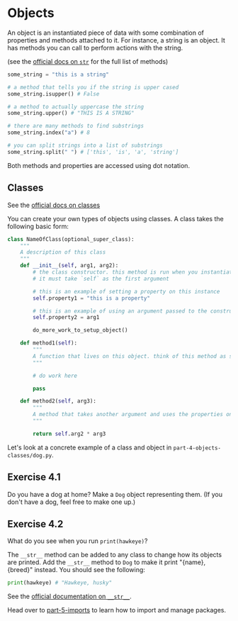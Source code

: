 # Objects

An object is an instantiated piece of data with some combination of properties and methods attached to it. For instance, a string is an object. It has methods you can call to perform actions with the string.

(see the [official docs on `str`](https://docs.python.org/3/library/stdtypes.html#str) for the full list of methods)

```py
some_string = "this is a string"

# a method that tells you if the string is upper cased
some_string.isupper() # False

# a method to actually uppercase the string
some_string.upper() # "THIS IS A STRING"

# there are many methods to find substrings
some_string.index("a") # 8

# you can split strings into a list of substrings
some_string.split(" ") # ['this', 'is', 'a', 'string']
```

Both methods and properties are accessed using dot notation.

## Classes

See the [official docs on classes](https://docs.python.org/3/tutorial/classes.html)

You can create your own types of objects using classes. A class takes the following basic form:

```py
class NameOfClass(optional_super_class):
    """
    A description of this class
    """
    def __init__(self, arg1, arg2):
        # the class constructor. this method is run when you instantiate a new instance of this class
        # it must take `self` as the first argument

        # this is an example of setting a property on this instance
        self.property1 = "this is a property"

        # this is an example of using an argument passed to the constructor to create a property
        self.property2 = arg1

        do_more_work_to_setup_object()

    def method1(self):
        """
        A function that lives on this object. think of this method as something this object can do. the method has access to all other properties and methods on the object
        """

        # do work here

        pass

    def method2(self, arg3):
        """
        A method that takes another argument and uses the properties on the object. it returns a value
        """

        return self.arg2 * arg3
```

Let's look at a concrete example of a class and object in `part-4-objects-classes/dog.py`.

## Exercise 4.1

Do you have a dog at home? Make a `Dog` object representing them. (If you don't have a dog, feel free to make one up.)

## Exercise 4.2

What do you see when you run `print(hawkeye)`?

The `__str__` method can be added to any class to change how its objects are printed. Add the `__str__` method to `Dog` to make it print "{name}, {breed}" instead. You should see the following:

```py
print(hawkeye) # "Hawkeye, husky"
```

See the [official documentation on `__str__`](https://docs.python.org/3/reference/datamodel.html#object.__str__).

Head over to [part-5-imports](./part-5-imports/) to learn how to import and manage packages.
